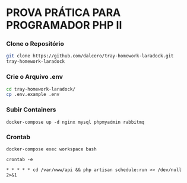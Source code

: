 
# PROVA PRÁTICA PARA PROGRAMADOR PHP II

### Clone o Repositório
```sh
git clone https://github.com/dalcero/tray-homework-laradock.git
tray-homework-laradock
```

### Crie o Arquivo .env
```sh
cd tray-homework-laradock/
cp .env.example .env
```

### Subir Containers
```
docker-compose up -d nginx mysql phpmyadmin rabbitmq
```

### Crontab
```
docker-compose exec workspace bash
```

```
crontab -e
```

```
* * * * * cd /var/www/api && php artisan schedule:run >> /dev/null 2>&1
```